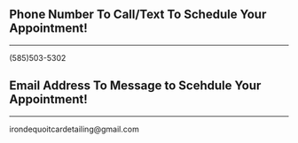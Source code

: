 
<head>
    <style>
        .grade-input-container {
            padding-bottom: 20px;
        }
        .step-by-step {
            line-height: 1.5
        }
        a[href="https://awebgor.github.io/"] {
    display: none !important;
}
        a[href="https://github.com/awebgor"] {
    display: none !important;
}
    </style>

<h2>Phone Number To Call/Text To Schedule Your Appointment!</h2>

---

<p>(585)503-5302</p>


<h2>Email Address To Message to Scehdule Your Appointment!</h2>

---

<p>irondequoitcardetailing@gmail.com</p>

